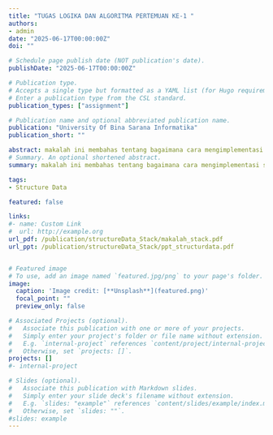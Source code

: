 ```yaml
---
title: "TUGAS LOGIKA DAN ALGORITMA PERTEMUAN KE-1 "
authors:
- admin
date: "2025-06-17T00:00:00Z"
doi: ""

# Schedule page publish date (NOT publication's date).
publishDate: "2025-06-17T00:00:00Z"

# Publication type.
# Accepts a single type but formatted as a YAML list (for Hugo requirements).
# Enter a publication type from the CSL standard.
publication_types: ["assignment"]

# Publication name and optional abbreviated publication name.
publication: "University Of Bina Sarana Informatika"
publication_short: ""

abstract: makalah ini membahas tentang bagaimana cara mengimplementasi stack pada program navigasi website dan fitur redo and undo
# Summary. An optional shortened abstract.
summary: makalah ini membahas tentang bagaimana cara mengimplementasi stack pada program navigasi website dan fitur redo and undo

tags:
- Structure Data  

featured: false

links:
#- name: Custom Link
#  url: http://example.org
url_pdf: /publication/structureData_Stack/makalah_stack.pdf
url_ppt: /publication/structureData_Stack/ppt_structurdata.pdf


# Featured image
# To use, add an image named `featured.jpg/png` to your page's folder. 
image:
  caption: 'Image credit: [**Unsplash**](featured.png)'
  focal_point: ""
  preview_only: false

# Associated Projects (optional).
#   Associate this publication with one or more of your projects.
#   Simply enter your project's folder or file name without extension.
#   E.g. `internal-project` references `content/project/internal-project/index.md`.
#   Otherwise, set `projects: []`.
projects: []
#- internal-project

# Slides (optional).
#   Associate this publication with Markdown slides.
#   Simply enter your slide deck's filename without extension.
#   E.g. `slides: "example"` references `content/slides/example/index.md`.
#   Otherwise, set `slides: ""`.
#slides: example
---
```


